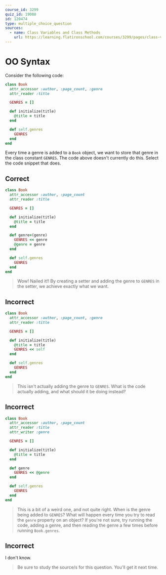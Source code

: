```yaml
---
course_id: 3299
quiz_id: 19080
id: 120474
type: multiple_choice_question
sources:
  - name: Class Variables and Class Methods
    url: https://learning.flatironschool.com/courses/3299/pages/class-variables-and-class-methods
---
```


# OO Syntax

Consider the following code:

```rb
class Book
  attr_accessor :author, :page_count, :genre
  attr_reader :title

  GENRES = []

  def initialize(title)
    @title = title
  end

  def self.genres
    GENRES
  end
end
```

Every time a genre is added to a `Book` object, we want to store that genre in
the class constant `GENRES`. The code above doesn't currently do this. Select
the code snippet that does.

## Correct

```rb
class Book
  attr_accessor :author, :page_count
  attr_reader :title

  GENRES = []

  def initialize(title)
    @title = title
  end

  def genre=(genre)
    GENRES << genre
    @genre = genre
  end

  def self.genres
    GENRES
  end
end
```

> Wow! Nailed it!! By creating a setter and adding the genre to `GENRES` in the
> setter, we achieve exactly what we want.

## Incorrect

```rb
class Book
  attr_accessor :author, :page_count, :genre
  attr_reader :title

  GENRES = []

  def initialize(title)
    @title = title
    GENRES << self
  end

  def self.genres
    GENRES
  end
end
```

> This isn't actually adding the genre to `GENRES`. What is the code actually
> adding, and what should it be doing instead?

## Incorrect

```rb
class Book
  attr_accessor :author, :page_count
  attr_reader :title
  attr_writer :genre

  GENRES = []

  def initialize(title)
    @title = title
  end

  def genre
    GENRES << @genre
  end

  def self.genres
    GENRES
  end
end
```

> This is a bit of a weird one, and not quite right. When is the genre being
> added to `GENRES`? What will happen every time you try to read the `genre`
> property on an object? If you're not sure, try running the code, adding a
> genre, and then reading the genre a few times before running `Book.genres`.

## Incorrect

I don't know.

> Be sure to study the source/s for this question. You'll get it next time.
